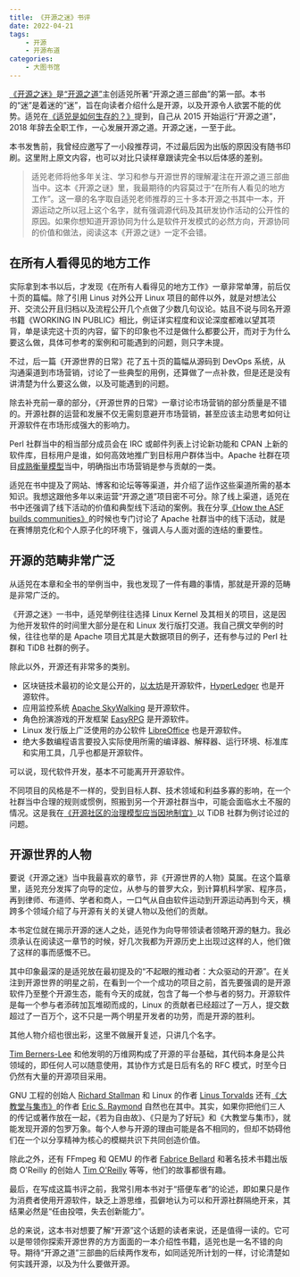```yaml
---
title: 《开源之迷》书评
date: 2022-04-21
tags:
    - 开源
    - 开源布道
categories:
    - 大图书馆
---
```



[《开源之迷》](https://book.douban.com/subject/35716759/)是[“开源之道”](https://opensourceway.community/)主创适兕所著“开源之道三部曲”的第一部。本书的“迷”是着迷的“迷”，旨在向读者介绍什么是开源，以及开源令人欲罢不能的优势。适兕在[《适兕是如何生存的？》](https://opensourceway.community/posts/the_way_of_open_source/how-to-make-money-of-open-source-way/)提到，自己从 2015 开始运行“开源之道”，2018 年辞去全职工作，一心发展开源之道。开源之迷，一至于此。

本书发售前，我曾经应邀写了一小段推荐词，不过最后因为出版的原因没有随书印刷。这里附上原文内容，也可以对比只读样章跟读完全书以后体感的差别。

> 适兕老师将他多年关注、学习和参与开源世界的理解灌注在开源之道三部曲当中。这本《开源之谜》里，我最期待的内容莫过于“在所有人看见的地方工作”。这一章的名字取自适兕老师推荐的三十多本开源之书其中一本，开源运动之所以冠上这个名字，就有强调源代码及其研发协作活动的公开性的原因。如果你想知道开源协同为什么是软件开发模式的必然方向，开源协同的价值和做法，阅读这本《开源之谜》一定不会错。

<!-- more -->

## 在所有人看得见的地方工作

实际拿到本书以后，才发现《在所有人看得见的地方工作》一章非常单薄，前后仅十页的篇幅。除了引用 Linus 对外公开 Linux 项目的邮件以外，就是对想法公开、交流公开且归档以及流程公开几个点做了少数几句议论。姑且不说与同名开源书籍《WORKING IN PUBLIC》相比，例证详实程度和议论深度都难以望其项背，单是读完这十页的内容，留下的印象也不过是做什么都要公开，而对于为什么要这么做，具体可参考的案例和可能遇到的问题，则只字未提。

不过，后一篇《开源世界的日常》花了五十页的篇幅从源码到 DevOps 系统，从沟通渠道到市场营销，讨论了一些典型的用例，还算做了一点补救，但是还是没有讲清楚为什么要这么做，以及可能遇到的问题。

除去补充前一章的部分，《开源世界的日常》一章讨论市场营销的部分质量是不错的。开源社群的运营和发展不仅无需刻意避开市场营销，甚至应该主动思考如何让开源软件在市场形成强大的影响力。

Perl 社群当中的相当部分成员会在 IRC 或邮件列表上讨论新功能和 CPAN 上新的软件库，目标用户是谁，如何高效地推广到目标用户群体当中。Apache 社群在项目[成熟衡量模型](https://tisonkun.org/open-source-guides/apache-maturity-model/)当中，明确指出市场营销是参与贡献的一类。

适兕在书中提及了网站、博客和论坛等等渠道，并介绍了运作这些渠道所需的基本知识。我想这跟他多年以来运营“开源之道”项目密不可分。除了线上渠道，适兕在书中还强调了线下活动的价值和典型线下活动的案例。我在分享[《How the ASF builds communities》](https://www.bilibili.com/video/BV1ya411i7qr)的时候也专门讨论了 Apache 社群当中的线下活动，就是在赛博朋克化和个人原子化的环境下，强调人与人面对面的连结的重要性。

## 开源的范畴非常广泛

从适兕在本章和全书的举例当中，我也发现了一件有趣的事情，那就是开源的范畴是非常广泛的。

《开源之迷》一书中，适兕举例往往选择 Linux Kernel 及其相关的项目，这是因为他开发软件的时间里大部分是在和 Linux 发行版打交道。我自己撰文举例的时候，往往也举的是 Apache 项目尤其是大数据项目的例子，还有参与过的 Perl 社群和 TiDB 社群的例子。

除此以外，开源还有非常多的类别。

* 区块链技术最初的论文是公开的，[以太坊](https://github.com/ethereum)是开源软件，[HyperLedger](https://github.com/hyperledger) 也是开源软件。
* 应用监控系统 [Apache SkyWalking](https://skywalking.apache.org) 是开源软件。
* 角色扮演游戏的开发框架 [EasyRPG](https://github.com/EasyRPG) 是开源软件。
* Linux 发行版上广泛使用的办公软件 [LibreOffice](https://github.com/LibreOffice) 也是开源软件。
* 绝大多数编程语言要投入实际使用所需的编译器、解释器、运行环境、标准库和实用工具，几乎也都是开源软件。

可以说，现代软件开发，基本不可能离开开源软件。

不同项目的风格是不一样的，受到目标人群、技术领域和利益多寡的影响，在一个社群当中合理的规则或惯例，照搬到另一个开源社群当中，可能会面临水土不服的情况。这是我在[《开源社区的治理模型应当因地制宜》](https://zhuanlan.zhihu.com/p/397682701)以 TiDB 社群为例讨论过的问题。

## 开源世界的人物

要说《开源之迷》当中我最喜欢的章节，非《开源世界的人物》莫属。在这个篇章里，适兕充分发挥了向导的定位，从参与的普罗大众，到计算机科学家、程序员，再到律师、布道师、学者和商人，一口气从自由软件运动到开源运动再到今天，横跨多个领域介绍了与开源有关的关键人物以及他们的贡献。

本书定位就在揭示开源的迷人之处，适兕作为向导带领读者领略开源的魅力。我必须承认在阅读这一章节的时候，好几次我都为开源历史上出现过这样的人，他们做了这样的事而感慨不已。

其中印象最深的是适兕放在最初提及的“不起眼的推动者：大众驱动的开源”。在关注到开源世界的明星之前，在看到一个一个成功的项目之前，首先要强调的是开源软件乃至整个开源生态，能有今天的成就，包含了每一个参与者的努力。开源软件是每一个参与者添砖加瓦堆砌而成的，Linux 的贡献者已经超过了一万人，提交数超过了一百万个，这不只是一两个明星开发者的功劳，而是开源的胜利。

其他人物介绍也很出彩，这里不做展开复述，只讲几个名字。

[Tim Berners-Lee](https://en.wikipedia.org/wiki/Tim_Berners-Lee) 和他发明的万维网构成了开源的平台基础，其代码本身是公共领域的，即任何人可以随意使用，其协作方式是日后有名的 RFC 模式，时至今日仍然有大量的开源项目采用。

GNU 工程的创始人 [Richard Stallman](https://en.wikipedia.org/wiki/Richard_Stallman) 和 Linux 的作者 [Linus Torvalds](https://en.wikipedia.org/wiki/Linus_Torvalds) 还有[《大教堂与集市》](https://book.douban.com/subject/25881855/)的作者 [Eric S. Raymond](https://en.wikipedia.org/wiki/Eric_S._Raymond) 自然也在其中。其实，如果你把他们三人的传记或著作放在一起，《若为自由故》、《只是为了好玩》和《大教堂与集市》，就能发现开源的包罗万象。每个人参与开源的理由可能是各不相同的，但却不妨碍他们在一个以分享精神为核心的模糊共识下共同创造价值。

除此之外，还有 FFmpeg 和 QEMU 的作者 [Fabrice Bellard](https://en.wikipedia.org/wiki/Fabrice_Bellard) 和著名技术书籍出版商 O'Reilly 的创始人 [Tim O'Reilly](https://en.wikipedia.org/wiki/Tim_O%27Reilly) 等等，他们的故事都很有趣。

最后，在写成这篇书评之前，我常引用本书对于“搭便车者”的论述，即如果只是作为消费者使用开源软件，缺乏上游思维，孤僻地认为可以和开源社群隔绝开来，其结果必然是“任由投喂，失去创新能力”。

总的来说，这本书对想要了解“开源”这个话题的读者来说，还是值得一读的。它可以是带领你探索开源世界的方方面面的一本介绍性书籍，适兕也是一名不错的向导。期待“开源之道”三部曲的后续两作发布，如同适兕所计划的一样，讨论清楚如何实践开源，以及为什么要做开源。
